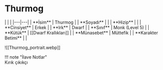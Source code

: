 # Thurmog   
  
<div class="grid cards" markdown>  
|  |  |  
|---|---|  
| **İsim** | Thurmog |  
| **Soyadı** |  |  
| **Hizip** |  |  
| **Cinsiyet** | Erkek |  
| **Irk** | Dwarf |  
| **Sınıf** | Monk (Level 5) |  
| **Kütük** | [[Dwarf Krallıkları]] |  
| **Münasebet** | Müttefik |  
| **Karakter Betimi** |  |  
  
![[Thurmog_portrait.webp]]  
</div>  
  
!!! note "İlave Notlar"  
	Kırık çıkıkçı  
